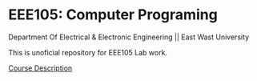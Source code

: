 # EEE105: Computer Programing
Department Of Electrical & Electronic Engineering || East Wast University

This is unoficial repository for EEE105 Lab work.

<a href="https://fse.ewubd.edu/electrical-electronic-engineering/core-courses" class="button pill">Course Description</a>



